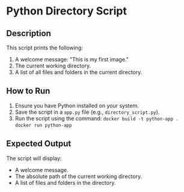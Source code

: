 # Python Directory Script

## Description
This script prints the following:
1. A welcome message: "This is my first image."
2. The current working directory.
3. A list of all files and folders in the current directory.

## How to Run
1. Ensure you have Python installed on your system.
2. Save the script in a `app.py` file (e.g., `directory_script.py`).
3. Run the script using the command: 
`docker build -t python-app .`
`docker run python-app`



## Expected Output
The script will display:
- A welcome message.
- The absolute path of the current working directory.
- A list of files and folders in the directory.


